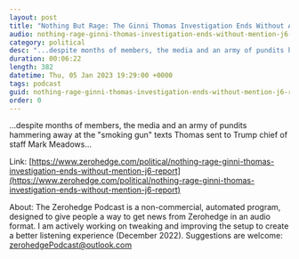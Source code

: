 ```yaml
---
layout: post
title: "Nothing But Rage: The Ginni Thomas Investigation Ends Without A Mention In J6 Report"
audio: nothing-rage-ginni-thomas-investigation-ends-without-mention-j6-report-0
category: political
desc: "...despite months of members, the media and an army of pundits hammering away at the &quot;smoking gun&quot; texts Thomas sent to Trump chief of staff Mark Meadows..."
duration: 00:06:22
length: 382
datetime: Thu, 05 Jan 2023 19:29:00 +0000
tags: podcast
guid: nothing-rage-ginni-thomas-investigation-ends-without-mention-j6-report-0
order: 0
---
```

...despite months of members, the media and an army of pundits hammering away at the &quot;smoking gun&quot; texts Thomas sent to Trump chief of staff Mark Meadows...

Link: [https://www.zerohedge.com/political/nothing-rage-ginni-thomas-investigation-ends-without-mention-j6-report](https://www.zerohedge.com/political/nothing-rage-ginni-thomas-investigation-ends-without-mention-j6-report)

About: The Zerohedge Podcast is a non-commercial, automated program, designed to give people a way to get news from Zerohedge in an audio format.  I am actively working on tweaking and improving the setup to create a better listening experience (December 2022).  Suggestions are welcome: [zerohedgePodcast@outlook.com](mailto:zerohedgePodcast@outlook.com)
